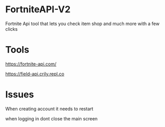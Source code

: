 # FortniteAPI-V2
Fortnite Api tool that lets you check item shop and much more with a few clicks 

# Tools


https://fortnite-api.com/


https://field-api.crily.repl.co

# Issues 

When creating account it needs to restart

when logging in dont close the main screen
